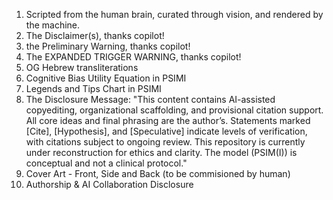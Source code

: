1. Scripted from the human brain, curated through vision, and rendered by the machine.
2. The Disclaimer(s), thanks copilot!
3. the Preliminary Warning, thanks copilot!
4. The EXPANDED TRIGGER WARNING, thanks copilot!
5. OG Hebrew transliterations
6. Cognitive Bias Utility Equation in PSIMI
7. Legends and Tips Chart in PSIMI
8. The Disclosure Message: "This content contains AI-assisted copyediting, organizational scaffolding, and provisional citation support. All core ideas and final phrasing are the author’s. Statements marked [Cite], [Hypothesis], and [Speculative] indicate levels of verification, with citations subject to ongoing review. This repository is currently under reconstruction for ethics and clarity. The model (PSIM(I)) is conceptual and not a clinical protocol."
9. Cover Art - Front, Side and Back (to be commisioned by human)
10. Authorship & AI Collaboration Disclosure






